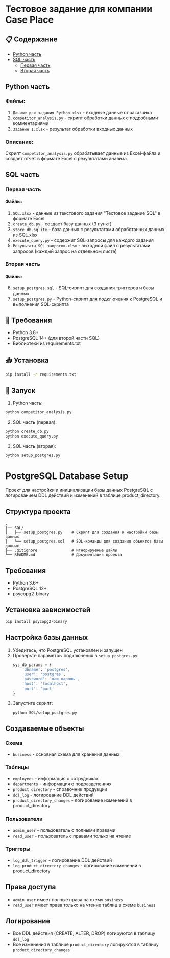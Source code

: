 # Тестовое задание для компании Case Place

## 📋 Содержание
- [Python часть](#python-часть)
- [SQL часть](#sql-часть)
  - [Первая часть](#первая-часть)
  - [Вторая часть](#вторая-часть)

## Python часть

### Файлы:
1. `Данные для задания Python.xlsx` - входные данные от заказчика
2. `competitor_analysis.py` - скрипт обработки данных с подробными комментариями
3. `Задание 1.xlsx` - результат обработки входных данных

### Описание:
Скрипт `competitor_analysis.py` обрабатывает данные из Excel-файла и создает отчет в формате Excel с результатами анализа.

## SQL часть

### Первая часть

#### Файлы:
1. `SQL.xlsx` - данные из текстового задания "Тестовое задание SQL" в формате Excel
2. `create_db.py` - создает базу данных (3 пункт)
3. `store_db.sqlite` - база данных с результатами обработанных данных из SQL.xlsx 
4. `execute_query.py` - содержит SQL-запросы для каждого задания
5. `Результаты SQL запросов.xlsx` - выходной файл с результатами запросов (каждый запрос на отдельном листе)

### Вторая часть

#### Файлы:
6. `setup_postgres.sql` - SQL-скрипт для создания триггеров и базы данных
7. `setup_postgres.py` - Python-скрипт для подключения к PostgreSQL и выполнения SQL-скрипта

## 🔧 Требования
- Python 3.8+
- PostgreSQL 14+ (для второй части SQL)
- Библиотеки из requirements.txt

## 📥 Установка
```bash
pip install -r requirements.txt
```

## 🚀 Запуск
1. Python часть:
```bash
python competitor_analysis.py
```

2. SQL часть (первая):
```bash
python create_db.py
python execute_query.py
```

3. SQL часть (вторая):
```bash
python setup_postgres.py
```

# PostgreSQL Database Setup

Проект для настройки и инициализации базы данных PostgreSQL с логированием DDL действий и изменений в таблице product_directory.

## Структура проекта

```
.
├── SQL/
│   ├── setup_postgres.py    # Скрипт для создания и настройки базы данных
│   └── setup_postgres.sql   # SQL-команды для создания объектов базы данных
├── .gitignore               # Игнорируемые файлы
└── README.md                # Документация проекта
```

## Требования

- Python 3.6+
- PostgreSQL 12+
- psycopg2-binary

## Установка зависимостей

```bash
pip install psycopg2-binary
```

## Настройка базы данных

1. Убедитесь, что PostgreSQL установлен и запущен
2. Проверьте параметры подключения в `setup_postgres.py`:
   ```python
   sys_db_params = {
       'dbname': 'postgres',
       'user': 'postgres',
       'password': 'ваш_пароль',
       'host': 'localhost',
       'port': 'port'
   }
   ```
3. Запустите скрипт:
   ```bash
   python SQL/setup_postgres.py
   ```

## Создаваемые объекты

### Схема
- `business` - основная схема для хранения данных

### Таблицы
- `employees` - информация о сотрудниках
- `departments` - информация о подразделениях
- `product_directory` - справочник продукции
- `ddl_log` - логирование DDL действий
- `product_directory_changes` - логирование изменений в product_directory

### Пользователи
- `admin_user` - пользователь с полными правами
- `read_user` - пользователь с правами только на чтение

### Триггеры
- `log_ddl_trigger` - логирование DDL действий
- `log_product_directory_changes` - логирование изменений в product_directory

## Права доступа

- `admin_user` имеет полные права на схему `business`
- `read_user` имеет права только на чтение таблиц в схеме `business`

## Логирование

- Все DDL действия (CREATE, ALTER, DROP) логируются в таблицу `ddl_log`
- Все изменения в таблице `product_directory` логируются в таблицу `product_directory_changes`